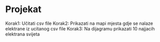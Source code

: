 # Projekat

Korak1: Učitati csv file 
Korak2: Prikazati na mapi mjesta gdje se nalaze elektrane iz ucitanog csv file
Korak3: Na dijagramu prikazati 10 najjacih elektrana svijeta
